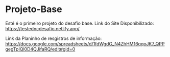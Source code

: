 # Projeto-Base
Esté é o primeiro projeto do desafio base. 
Link do Site Disponibilizado: https://testedncdesafio.netlify.app/ 

Link da Planinho de resgistros de informação: https://docs.google.com/spreadsheets/d/1fdWgdG_N4ZhHM16qqoJK7_QPPgegTpIQl0D4QJifaRQ/edit#gid=0 
